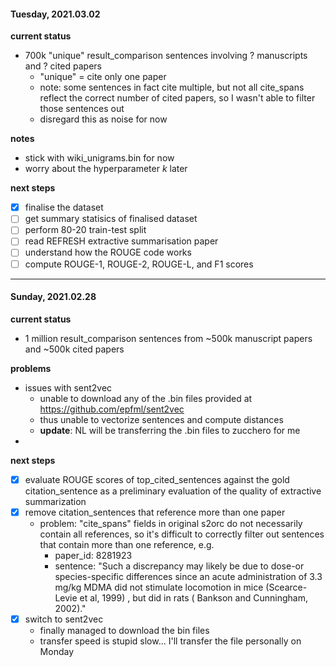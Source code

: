 #### Tuesday, 2021.03.02

**current status**
- 700k "unique" result_comparison sentences involving ? manuscripts and ? cited papers
  - "unique" = cite only one paper
  - note: some sentences in fact cite multiple, but not all cite_spans reflect the correct number of cited papers, so I wasn't able to filter those sentences out
  - disregard this as noise for now

**notes**
- stick with wiki_unigrams.bin for now
- worry about the hyperparameter $k$ later

**next steps**
- [x] finalise the dataset
- [ ] get summary statisics of finalised dataset
- [ ] perform 80-20 train-test split
- [ ] read REFRESH extractive summarisation paper
- [ ] understand how the ROUGE code works
- [ ] compute ROUGE-1, ROUGE-2, ROUGE-L, and F1 scores

---
#### Sunday, 2021.02.28

**current status**
- 1 million result_comparison sentences from ~500k manuscript papers and ~500k cited papers

**problems**
- issues with sent2vec
  - unable to download any of the .bin files provided at https://github.com/epfml/sent2vec
  - thus unable to vectorize sentences and compute distances
  - **update**: NL will be transferring the .bin files to zucchero for me
-

**next steps**
  - [x] evaluate ROUGE scores of top_cited_sentences against the gold citation_sentence as a preliminary evaluation of the quality of extractive summarization
  - [x] remove citation_sentences that reference more than one paper
    - problem: "cite_spans" fields in original s2orc do not necessarily contain all references, so it's difficult to correctly filter out sentences that contain more than one reference, e.g.
      - paper_id: 8281923
      - sentence: "Such a discrepancy may likely be due to dose-or species-specific differences since an acute administration of 3.3 mg/kg MDMA did not stimulate locomotion in mice (Scearce-Levie et al, 1999) , but did in rats ( Bankson and Cunningham, 2002)."
  - [x] switch to sent2vec
    - finally managed to download the bin files
    - transfer speed is stupid slow... I'll transfer the file personally on Monday
